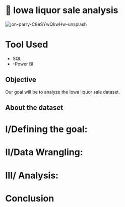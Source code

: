 # 🍻 Iowa liquor sale analysis

![jon-parry-C8eSYwQkwHw-unsplash](https://github.com/Bruc3U/Iowa_liquor_sale_analysis/assets/142362478/c685fed2-641a-42b4-a3a4-8c66bc01c25f)



# Tool Used
- SQL
- -Power BI

## Objective

Our goal will be to analyze the Iowa liquor sale dataset. 


## About the dataset

# I/Defining the goal:

# II/Data Wrangling: 

# III/ Analysis:

# Conclusion

